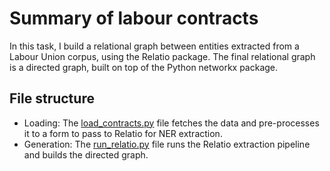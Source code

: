 # Summary of labour contracts

In this task, I build a relational graph between entities extracted from a Labour Union corpus, using the Relatio package. The final relational graph is a directed graph, built on top of the Python networkx package.

## File structure

- Loading: The [load_contracts.py](load_contracts.py) file fetches the data and pre-processes it to a form to pass to Relatio for NER extraction.
- Generation: The [run_relatio.py](run_relatio.py) file runs the Relatio extraction pipeline and builds the directed graph.

